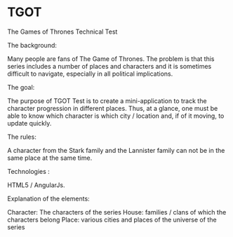 # TGOT
The Games of Thrones Technical Test

The background:

Many people are fans of The Game of Thrones. The problem is that this series includes a number of places and characters and it is sometimes difficult to navigate, especially in all political implications.

The goal:

The purpose of TGOT Test is to create a mini-application to track the character progression in different places. Thus, at a glance, one must be able to know which character is which city / location and, if of it moving, to update quickly.

The rules:

A character from the Stark family and the Lannister family can not be in the same place at the same time.

Technologies : 

HTML5 / AngularJs.

Explanation of the elements:

Character: The characters of the series
House: families / clans of which the characters belong
Place: various cities and places of the universe of the series

